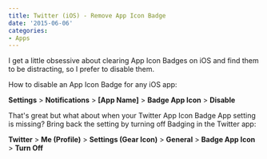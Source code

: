 ```yaml
---
title: Twitter (iOS) - Remove App Icon Badge
date: '2015-06-06'
categories:
- Apps
---
```


I get a little obsessive about clearing App Icon Badges on iOS and find them to be distracting, so I prefer to disable them.

How to disable an App Icon Badge for any iOS app:

**Settings** > **Notifications** > **[App Name]** > **Badge App Icon** > **Disable**

That's great but what about when your Twitter App Icon Badge App setting is missing? Bring back the setting by turning off Badging in the Twitter app:

**Twitter** > **Me (Profile)** > **Settings (Gear Icon)** > **General** > **Badge App Icon** > **Turn Off**
